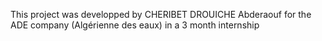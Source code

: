 This project was developped by CHERIBET DROUICHE Abderaouf for the ADE company (Algérienne des eaux) in a 3 month internship
